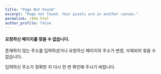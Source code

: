 ```yaml
---
title: "Page Not Found" 
excerpt: "Page not found. Your pixels are in another canvas." 
permalink: /404.html 
author_profile: false 
--- 
```


#### 요청하신 페이지를 찾을 수 없습니다. 

존재하지 않는 주소를 입력하셨거나 요청하신 페이지의 주소가 변경, 삭제되어 찾을 수 없습니다.

입력하신 주소가 정확한 지 다시 한 번 확인해 주시기 바랍니다.

<script> 
  var GOOG_FIXURL_LANG = 'en'; 
  var GOOG_FIXURL_SITE = 'https://sicrone.github.io' 
</script> 
<script src="https://linkhelp.clients.google.com/tbproxy/lh/wm/fixurl.js"> 
</script>
